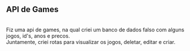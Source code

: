 <h2>API de Games</h2></br>
Fiz uma api de games, na qual criei um banco de dados falso com alguns jogos, id's, anos e precos.</br> Juntamente, criei rotas para visualizar os jogos, deletar, editar e criar.

